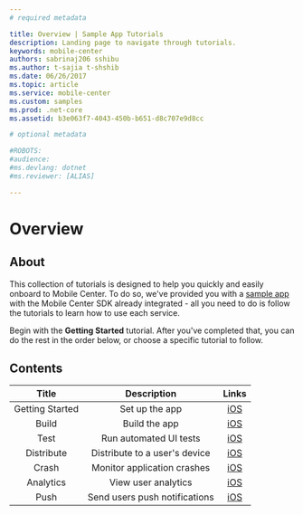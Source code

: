 ```yaml
---
# required metadata

title: Overview | Sample App Tutorials
description: Landing page to navigate through tutorials.
keywords: mobile-center
authors: sabrinaj206 sshibu
ms.author: t-sajia t-shshib
ms.date: 06/26/2017
ms.topic: article
ms.service: mobile-center
ms.custom: samples
ms.prod: .net-core
ms.assetid: b3e063f7-4043-450b-b651-d8c707e9d8cc

# optional metadata

#ROBOTS:
#audience:
#ms.devlang: dotnet
#ms.reviewer: [ALIAS]

---
```



# Overview

## About
This collection of tutorials is designed to help you quickly and easily onboard to Mobile Center. To do so, we've provided you with a [sample app](https://github.com/MobileCenter/demoapp-ios-swift) with the Mobile Center SDK already integrated - all you need to do is follow the tutorials to learn how to use each service.

Begin with the **Getting Started** tutorial. After you've completed that, you can do the rest in the order below, or choose a specific tutorial to follow.

## Contents
| Title | Description | Links |
|:-:|:-:|:-:|
| Getting Started | Set up the app | [iOS](getting-started.md) |
| Build | Build the app | [iOS](build.md) |
| Test | Run automated UI tests | [iOS](test.md) |
| Distribute| Distribute to a user's device |   [iOS](distribute.md) |
| Crash | Monitor application crashes | [iOS](crashes.md) |
| Analytics | View user analytics | [iOS](analytics.md) |
| Push | Send users push notifications | [iOS](push.md) |
